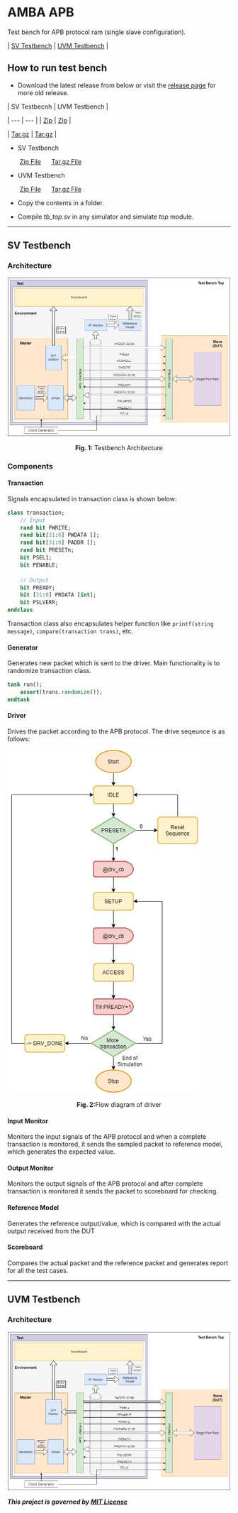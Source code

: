 # AMBA APB

Test bench for APB protocol ram (single slave configuration).

| [SV Testbench](#sv-testbench) | [UVM Testbench](#uvm-testbench) |

## How to run test bench

- Download the latest release from below or visit the [release page](https://github.com/kumarrishav14/AMBA_APB/releases "Release page") for more old release.

| SV Testbecnh | UVM Testbench |

| --- | --- |
|    [Zip](https://github.com/kumarrishav14/AMBA_APB/archive/v1.0.zip)    |     [Zip](https://github.com/kumarrishav14/AMBA_APB/archive/v1.0.zip)    |

| [Tar.gz](https://github.com/kumarrishav14/AMBA_APB/archive/v1.0.tar.gz) | [Tar.gz](https://github.com/kumarrishav14/AMBA_APB/archive/v1.0.tar.gz) |
  - SV Testbench
    <p>
        &nbsp;<a href="https://github.com/kumarrishav14/AMBA_APB/archive/v1.0.zip">Zip File</a> &nbsp;&nbsp;&nbsp;&nbsp;
        <a href="https://github.com/kumarrishav14/AMBA_APB/archive/v1.0.tar.gz">Tar.gz File</a>
    </p>

  - UVM Testbench
    <p>
        &nbsp;<a href="https://github.com/kumarrishav14/AMBA_APB/archive/v1.0.zip">Zip File</a> &nbsp;&nbsp;&nbsp;&nbsp;
        <a href="https://github.com/kumarrishav14/AMBA_APB/archive/v1.0.tar.gz">Tar.gz File</a>
    </p>

- Copy the contents in a folder.
- Compile *tb_top.sv* in any simulator and simulate *top* module.

---

## SV Testbench

### Architecture

![image](images\APB_TB_arch.png)
<p align=center><b>Fig. 1:</b> Testbench Architecture</p>

### Components

#### **Transaction**

Signals encapsulated in transaction class is shown below:

```sv
class transaction;
    // Input
    rand bit PWRITE;          
    rand bit[31:0] PWDATA [];   
    rand bit[31:0] PADDR [];   
    rand bit PRESETn;    
    bit PSEL1;
    bit PENABLE;

    // Output
    bit PREADY;
    bit [31:0] PRDATA [int];
    bit PSLVERR;
endclass
```

Transaction class also encapsulates helper function like `printf(string message)`, `compare(transaction trans)`, etc.

#### **Generator**

Generates new packet which is sent to the driver. Main functionality is to randomize transaction class.

```sv
task run();
    assert(trans.randomize());
endtask
```

#### **Driver**

Drives the packet according to the APB protocol. The drive seqeunce is as follows:

![image](images\driver.png)
<p align=center><b>Fig. 2:</b>Flow diagram of driver</p>
<!-- <img src = "images\driver.png" height=560 alt="driver flow"> -->

#### **Input Monitor**

Monitors the input signals of the APB protocol and when a complete transaction is monitored, it sends the sampled packet to reference model, which generates the expected value.

#### **Output Monitor**

Monitors the output signals of the APB protocol and after complete transaction is monitored it sends the packet to scoreboard for checking.

#### **Reference Model**

Generates the reference output/value, which is compared with the actual output received from the DUT

#### **Scoreboard**

Compares the actual packet and the reference packet and generates report for all the test cases.

---

## UVM Testbench

### Architecture

![image](images\APB_TB_arch.png)

**_This project is governed by [MIT License](LICENSE)_**
